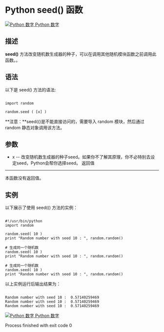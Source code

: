 Python  seed() 函数
=================

 [![Python 数字](../images/up.gif)
 Python 数字](python-numbers.html)


  描述
--

  **seed()** 方法改变随机数生成器的种子，可以在调用其他随机模块函数之前调用此函数。。

 语法
--

 以下是 seed() 方法的语法:

 
```

import random

random.seed ( [x] )

```

 **注意：**seed(()是不能直接访问的，需要导入 random 模块，然后通过 random 静态对象调用该方法。

  参数
--

  *  x -- 改变随机数生成器的种子seed。如果你不了解其原理，你不必特别去设定seed，Python会帮你选择seed。 
   返回值
---

  本函数没有返回值。 

  实例
--

  以下展示了使用 seed(() 方法的实例： 

 
```

#!/usr/bin/python
import random

random.seed( 10 )
print "Random number with seed 10 : ", random.random()

# 生成同一个随机数
random.seed( 10 )
print "Random number with seed 10 : ", random.random()

# 生成同一个随机数
random.seed( 10 )
print "Random number with seed 10 : ", random.random()

```

  以上实例运行后输出结果为： 

 
```

Random number with seed 10 :  0.57140259469
Random number with seed 10 :  0.57140259469
Random number with seed 10 :  0.57140259469

```

 [![Python 数字](../images/up.gif)
 Python 数字](python-numbers.html)

Process finished with exit code 0
